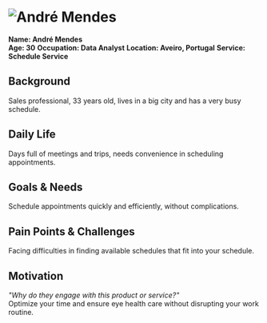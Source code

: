 # ![André Mendes](personas/persona1.jpeg)  
**Name: André Mendes**  
**Age: 30** 
**Occupation: Data Analyst**
**Location: Aveiro, Portugal** 
**Service: Schedule Service**

## Background  
Sales professional, 33 years old, lives in a big city and has a very busy schedule.

## Daily Life  
Days full of meetings and trips, needs convenience in scheduling appointments.

## Goals & Needs  
Schedule appointments quickly and efficiently, without complications.

## Pain Points & Challenges  
Facing difficulties in finding available schedules that fit into your schedule.

## Motivation  
*"Why do they engage with this product or service?"*  
Optimize your time and ensure eye health care without disrupting your work routine.